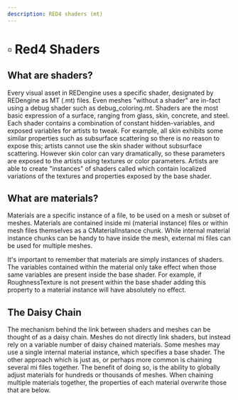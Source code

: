 ```yaml
---
description: RED4 shaders (mt)
---
```


# ▫ Red4 Shaders

## What are shaders?

Every visual asset in REDengine uses a specific shader, designated by REDengine as MT (.mt) files. Even meshes "without a shader" are in-fact using a debug shader such as debug\_coloring.mt. Shaders are the most basic expression of a surface, ranging from glass, skin, concrete, and steel. Each shader contains a combination of constant hidden-variables, and exposed variables for artists to tweak. For example, all skin exhibits some similar properties such as subsurface scattering so there is no reason to expose this; artists cannot use the skin shader without subsurface scattering. However skin color can vary dramatically, so these parameters are exposed to the artists using textures or color parameters. Artists are able to create "instances" of shaders called which contain localized variations of the textures and properties exposed by the base shader. ​&#x20;

## What are materials?

Materials are a specific instance of a file, to be used on a mesh or subset of meshes. Materials are contained inside mi (material instance) files or within mesh files themselves as a CMaterialInstance chunk. While internal material instance chunks can be handy to have inside the mesh, external mi files can be used for multiple meshes.

It's important to remember that materials are simply instances of shaders. The variables contained within the material only take effect when those same variables are present inside the base shader. For example, if RoughnessTexture is not present within the base shader adding this property to a material instance will have absolutely no effect.

## The Daisy Chain

The mechanism behind the link between shaders and meshes can be thought of as a daisy chain. Meshes do not directly link shaders, but instead rely on a variable number of daisy chained materials. Some meshes may use a single internal material instance, which specifies a base shader. The other approach which is just as, or perhaps more common is chaining several mi files together. The benefit of doing so, is the ability to globally adjust materials for hundreds or thousands of meshes. When chaining multiple materials together, the properties of each material overwrite those that are below.
